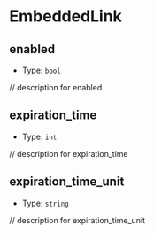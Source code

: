 
EmbeddedLink
============



enabled
-------

- Type: `bool` 

// description for enabled



expiration_time
---------------

- Type: `int` 

// description for expiration_time



expiration_time_unit
--------------------

- Type: `string` 

// description for expiration_time_unit
